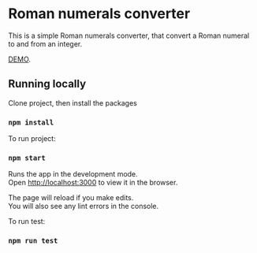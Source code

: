# Roman numerals converter

This is a simple Roman numerals converter, that convert a Roman numeral to and from an integer.

[DEMO]( https://romannumerals-converter.herokuapp.com/).

## Running locally

Clone project, then install the packages

### `npm install`

To run project:

### `npm start`

Runs the app in the development mode.\
Open [http://localhost:3000](http://localhost:3000) to view it in the browser.

The page will reload if you make edits.\
You will also see any lint errors in the console.

To run test:

### `npm run test`